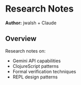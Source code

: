 # Research Notes

**Author:** jwalsh + Claude

## Overview

Research notes on:
- Gemini API capabilities
- ClojureScript patterns
- Formal verification techniques
- REPL design patterns
